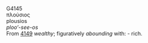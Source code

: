 <body>
  <p>G4145<br>  πλούσιος  <br> plousios  <br><i>ploo‘-see-os </i><br>From <a href="g4149.htm">4149</a>  <i>wealthy</i>; figuratively <i>abounding</i> with: - rich.<br></p>
 </body>